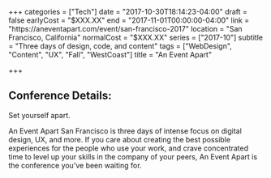 +++
categories = ["Tech"]
date = "2017-10-30T18:14:23-04:00"
draft = false
earlyCost = "$XXX.XX"
end = "2017-11-01T00:00:00-04:00"
link = "https://aneventapart.com/event/san-francisco-2017"
location = "San Francisco, California"
normalCost = "$XXX.XX"
series = ["2017-10"]
subtitle = "Three days of design, code, and content"
tags = ["WebDesign", "Content", "UX", "Fall", "WestCoast"]
title = "An Event Apart"

+++


## Conference Details:

Set yourself apart.

An Event Apart San Francisco is three days of intense focus on digital design, UX, and more. If you care about creating the best possible experiences for the people who use your work, and crave concentrated time to level up your skills in the company of your peers, An Event Apart is the conference you’ve been waiting for.